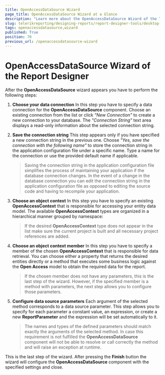 ```yaml
---
title: OpenAccessDataSource Wizard
page_title: OpenAccessDataSource Wizard at a Glance
description: "Learn more about the OpenAccessDataSource Wizard of the Telerik Reporting Desktop Designers and how to configure the OpenAccessDataSource properties with it."
slug: telerikreporting/designing-reports/report-designer-tools/desktop-designers/tools/data-source-wizards/openaccessdatasource-wizard
tags: openaccessdatasource,wizard
published: True
position: 70
previous_url: /openaccessdatasource-wizard
---
```


# OpenAccessDataSource Wizard of the Report Designer

After the __OpenAccessDataSource__ wizard appears you have to perform the following steps:

1. __Choose your data connection__ In this step you have to specify a data connection for the __OpenAccessDataSource__ component. Choose an existing connection from the list or click *"New Connection"* to create a new connection to your database. The *"Connection String"* text area displays a read-only information about the selected connection string.

1. __Save the connection string__ This step appears only if you have specified a new connection string in the previous one. Choose *"Yes, save the connection with the following name"* to store the connection string in the application configuration file under a specific name. Type a name for the connection or use the provided default name if applicable.

	> Saving the connection string in the application configuration file simplifies the process of maintaining your application if the database connection changes. In the event of a change in the database connection you can edit the connection string in the application configuration file as opposed to editing the source code and having to recompile your application.

1. __Choose an object context__ In this step you have to specify an existing __OpenAccessContext__ that is responsible for accessing your entity data model. The available __OpenAccessContext__ types are organized in a hierarchical manner grouped by namespace:

	> If the desired __OpenAccessContext__ type does not appear in the list make sure the current project is built and all necessary project references are added.

1. __Choose an object context member__ In this step you have to specify a member of the chosen __OpenAccessContext__ that is responsible for data retrieval. You can choose either a property that returns the desired entities directly or a method that executes some business logic against the __Open Access__ model to obtain the required data for the report.

	> If the chosen member does not have any parameters, this is the last step of the wizard. However, if the specified member is a method with parameters, the next step allows you to configure those parameters.

1. __Configure data source parameters__ Each argument of the selected method corresponds to a data source parameter. This step allows you to specify for each parameter a constant value, an expression, or create a new __ReportParameter__ and the expression will be set automatically to it.

	> The names and types of the defined parameters should match exactly the arguments of the selected method. In case this requirement is not fulfilled the  __OpenAccessDataSource__ component will not be able to resolve or call correctly the method and will raise an exception at runtime.

This is the last step of the wizard. After pressing the __Finish__ button the wizard will configure the __OpenAccessDataSource__ component with the specified settings and close.
